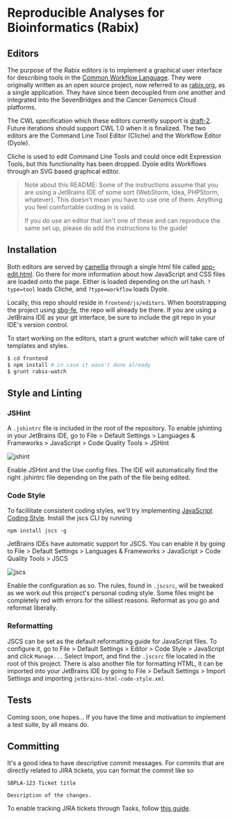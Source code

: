 # Reproducible Analyses for Bioinformatics (Rabix)

## Editors
The purpose of the Rabix editors is to implement a graphical user interface for describing tools in the [Common Workflow Language](http://common-workflow-language.github.io/). They were originally written as an open source project, now referred to as [rabix.org](https://www.rabix.org/), as a single application. They have since been decoupled from one another and integrated into the SevenBridges and the Cancer Genomics Cloud platforms.

The CWL specification which these editors currently support is [draft-2](http://common-workflow-language.github.io/draft-2/). Future iterations should support CWL 1.0 when it is finalized. The two editors are the Command Line Tool Editor (Cliche) and the Workflow Editor (Dyole).

Cliche is used to edit Command Line Tools and could once edit Expression Tools, but this functionality has been dropped. Dyole edits Workflows through an SVG based graphical editor. 

> Note about this README: Some of the instructions assume that you are using a JetBrains IDE of some sort (WebStorm, Idea, PHPStorm, whatever). This doesn't mean you have to use one of them. Anything you feel comfortable coding in is valid. 
> 
> If you do use an editor that isn't one of these and can reproduce the same set up, please do add the instructions to the guide!



## Installation

Both editors are served by [camellia](https://gitlab.sbgenomics.com:9443/sbg/camellia) through a single html file called [app-edit.html](https://gitlab.sbgenomics.com:9443/sbg/camellia/blob/develop/apps/rabix/templates/rabix/project/app-edit.html). Go there for more information about how JavaScript and CSS files are loaded onto the page. Either is loaded depending on the url hash. `?type=tool` loads Cliche, and `?type=workflow` loads Dyole.

Locally, this repo should reside in `frontend/js/editors`. When bootstrapping the project using [sbg-fe](https://gitlab.sbgenomics.com:9443/filip/sbg-fe), the repo will already be there. If you are using a JetBrains IDE as your git interface, be sure to include the git repo in your IDE's version control.


To start working on the editors, start a grunt watcher which will take care of templates and styles.

```bash
$ cd frontend
$ npm install # in case it wasn't done already
$ grunt rabix-watch
```

## Style and Linting

### JSHint
A `.jshintrc` file is included in the root of the repository. To enable jshinting in your JetBrains IDE, go to File > Default Settings > Languages & Frameworks > JavaScript > Code Quality Tools > JSHint

![jshint](http://i.imgur.com/3jrNSDj.png)

Enable JSHint and the Use config files. The IDE will automatically find the right .jshintrc file depending on the path of the file being edited.

### Code Style

To facillitate consistent coding styles, we'll try implementing [JavaScript Coding Style](http://jscs.info/). Install the jscs CLI by running

```
npm install jscs -g
```

JetBrains IDEs have automatic support for JSCS. You can enable it by going to File > Default Settings > Languages & Frameworks > JavaScript > Code Quality Tools > JSCS

![jscs](http://i.imgur.com/AdtaouOh.png)

Enable the configuration as so. The rules, found in `.jscsrc`, will be tweaked as we work out this project's personal coding style. Some files might be completely red with errors for the silliest reasons. Reformat as you go and reformat liberally. 

### Reformatting
JSCS can be set as the default reformatting guide for JavaScript files. To configure it, go to File > Default Settings > Editor > Code Style > JavaScript and click `Manage...` Select Import, and find the `.jscsrc` file located in the root of this project. There is also another file for formatting HTML, it can be imported into your JetBrains IDE by going to File > Default Settings > Import Settings and importing `jetbrains-html-code-style.xml`


## Tests

Coming soon, one hopes... If you have the time and motivation to implement a test suite, by all means do.

## Committing

It's a good idea to have descriptive commit messages. For commits that are directly related to JIRA tickets, you can format the commit like so

```
SBPLA-123 Ticket title

Description of the changes.
```

To enable tracking JIRA tickets through Tasks, follow [this guide](https://www.jetbrains.com/phpstorm/help/enabling-integration-with-an-issue-tracking-system.html).
